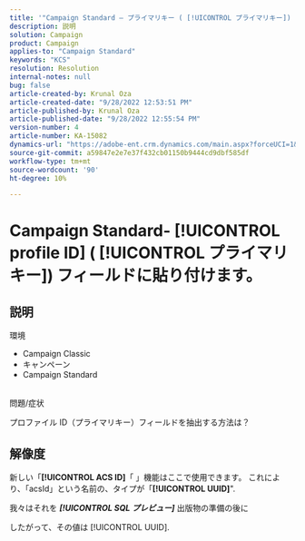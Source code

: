 ```yaml
---
title: '"Campaign Standard — プライマリキー ( [!UICONTROL プライマリキー]) フィールドに置き換えます。」'
description: 説明
solution: Campaign
product: Campaign
applies-to: "Campaign Standard"
keywords: "KCS"
resolution: Resolution
internal-notes: null
bug: false
article-created-by: Krunal Oza
article-created-date: "9/28/2022 12:53:51 PM"
article-published-by: Krunal Oza
article-published-date: "9/28/2022 12:55:54 PM"
version-number: 4
article-number: KA-15082
dynamics-url: "https://adobe-ent.crm.dynamics.com/main.aspx?forceUCI=1&pagetype=entityrecord&etn=knowledgearticle&id=cc453797-2c3f-ed11-9db1-000d3a5c1bcc"
source-git-commit: a59847e2e7e37f432cb01150b9444cd9dbf585df
workflow-type: tm+mt
source-wordcount: '90'
ht-degree: 10%

---
```


# Campaign Standard- [!UICONTROL profile ID] ( [!UICONTROL プライマリキー]) フィールドに貼り付けます。

## 説明

環境

- Campaign Classic
- キャンペーン
- Campaign Standard



<br>問題/症状<br>

プロファイル ID（プライマリキー）フィールドを抽出する方法は？

## 解像度

新しい「<b>[!UICONTROL ACS ID]</b>「 」機能はここで使用できます。 これにより、「acsId」という名前の、タイプが「<b>[!UICONTROL UUID]</b>&quot;.

我々はそれを *<b>[!UICONTROL SQL プレビュー]</b>* 出版物の準備の後に

したがって、その値は [!UICONTROL UUID].
